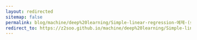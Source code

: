```yaml
---
layout: redirected
sitemap: false
permalink: blog/machine/deep%20learning/Simple-linear-regression-예제-(scipy-활용)/
redirect_to: https://z2soo.github.io/machine/deep%20learning/Simple-linear-regression-예제-(scipy-활용)/
---
```

